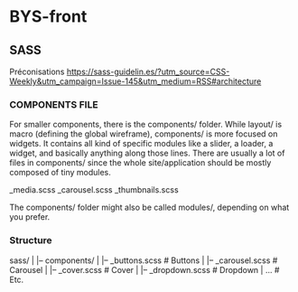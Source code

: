 # BYS-front

## SASS

Préconisations https://sass-guidelin.es/?utm_source=CSS-Weekly&utm_campaign=Issue-145&utm_medium=RSS#architecture

### COMPONENTS FILE

For smaller components, there is the components/ folder. While layout/ is macro (defining the global wireframe), components/ is more focused on widgets. It contains all kind of specific modules like a slider, a loader, a widget, and basically anything along those lines. There are usually a lot of files in components/ since the whole site/application should be mostly composed of tiny modules.

_media.scss
_carousel.scss
_thumbnails.scss

The components/ folder might also be called modules/, depending on what you prefer.

### Structure

sass/
|
|– components/
|   |– _buttons.scss      # Buttons
|   |– _carousel.scss     # Carousel
|   |– _cover.scss        # Cover
|   |– _dropdown.scss     # Dropdown
|   …                     # Etc.